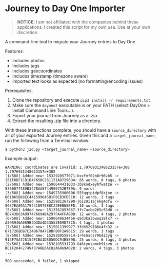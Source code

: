 # Journey to Day One Importer

> **NOTICE**: I am not affiliated with the companies behind these applications. I created this script for my own use. Use at your own discretion.

A command-line tool to migrate your Journey entries to Day One.

Features:

* Includes photos
* Includes tags
* Includes geocoordinates
* Includes timestamp (timezone aware)
* Imported text looks as expected (no formatting/encoding issues)

Prerequisites:

1. Clone the repository and execute `pip3 install -r requirements.txt`.
1. Make sure the `dayone2` executable is on your PATH (select DayOne > Install Command Line Tools...).
1. Export your journal from Journey as a .zip.
1. Extract the resulting .zip file into a directory.
   
With these instructions complete, you should have a `source_directory` with all of your exported Journey entries. Given this and a `target_journal_name`, run the following from a Terminal window:

```shell
$ python3 j2d.py <target_journal_name> <source_directory>
```

Example output:

```shell
WARNING: coordinates are invalid: 1.7976931348623157e+308 1.7976931348623157e+308
[1/508] Added new: 1532920577071-bxzfmf02n8r96vb5 -> 151FDBF1CB1B4F658C261131AD7296D4: 66 words, 8 tags, 6 photos
[2/508] Added new: 1590644431033-3b8kodxeyhfwatze -> 5766077480B3478AA5744906752B7E9A: 9 words
[3/508] Added new: 1549735900606-555qqtpidpf8zjne -> 661865B88EC441599645B1FBCB3FD5C8: 12 words, 2 tags
[4/508] Added new: 1525981267299-j6iz9i1ajnkg4ofw -> 5937EA89A1794410975E8C22EEB65EFD: 10 words, 3 tags
[5/508] Added new: 1513562853667-3fc7acbe265c58d0 -> 9D743D63A097476694BA297FA4FFA80D: 12 words, 4 tags, 2 photos
[6/508] Added new: 1590649634456-q8d3kalowuq19lx7 -> A395946A089B4D3DA4D33553E09D73C5: 4 tags, 1 photos
[7/508] Added new: 1515011399977-3fdb529186e4fc32 -> 6717268DB7C24B678A7E8BFB0F2A9615: 29 words, 3 tags
[8/508] Added new: 1529389558714-1r4s6scsr96di5yq -> 913F75A728154FCBA1D8D50DC94B5E98: 25 words, 6 tags, 3 photos
[9/508] Added new: 1538105531793-846iyuspmeh91svn -> BC1F204F2749437A8E6AC82A6869A02D: 2 words, 4 tags, 3 photos
...

508 succeeded, 0 failed, 1 skipped
```
